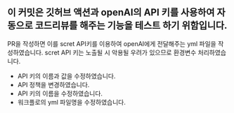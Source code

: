 ## 이 커밋은 깃허브 액션과 openAI의 API 키를 사용하여 자동으로 코드리뷰를 해주는 기능을 테스트 하기 위함입니다.

PR을 작성하면 이를 scret API키를 이용하여 openAI에게 전달해주는 yml 파일을 작성하였습니다.
scret API 키는 노출될 시 악용될 우려가 있으므로 환경변수 처리하였습니다.

- API 키의 이름과 값을 수정하였습니다.
- API 정책을 변경하였습니다.
- API 키의 이름을 수정하였습니다.
- 워크플로의 yml 파일명을 수정하였습니다.
